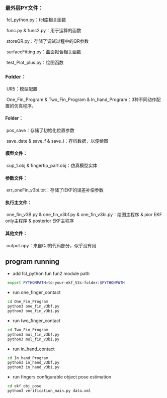 ### 最外层PY文件：

​	fcl_python.py：fcl库相关函数

​	func.py & func2.py：用于运算的函数

​	storeQR.py：存储了调试过程中的QR参数

​	surfaceFitting.py：曲面拟合相关函数

​	test_Plot_plus.py：绘图函数		



### Folder：

​	UR5：模型配置

​	One_Fin_Program & Two_Fin_Program & In_hand_Program：3种不同动作配置的仿真程序。

#### 	Folder：

​		pos_save：存储了初始化位置参数

​		save_date & save_f & save_i：存档数据，以便绘图

#### 	模型文件：

​		cup_1.obj & fingertip_part.obj：仿真模型实体

#### 	参数文件：

​		err_oneFin_v3bi.txt：存储了iEKF的误差补偿参数

#### 	执行主文件：

​		one_fin_v3B.py & one_fin_v3bf.py & one_fin_v3bi.py：绘图主程序 & pior EKF only主程序 & posterior EKF主程序

#### 	其他文件：

​		output.npy：来自CJ的代码部分，似乎没有用

## program running

- add fcl_python fun fun2 module path
 ```bash
  export PYTHONPATH=to-your-ekf_V3s-folder:$PYTHONPATH
 ```
- run one_finger_contact
 ```bash
  cd One_Fin_Program
  python3 one_fin_v3bf.py
  python3 one_fin_v3bi.py
  ```
- run two_finger_contact
 ```bash
  cd Two_Fin_Program
  python3 mul_fin_v3bf.py
  python3 mul_fin_v3bi.py
  ```
- run in_hand_contact
 ```bash
  cd In_hand_Program
  python3 in_hand_v3bf.py
  python3 in_hand_v3bi.py
  ```
  
- run fingers configurable object pose estimation
 ```bash
  cd ekf_obj_pose
  python3 verification_main.py data.xml
  ```





